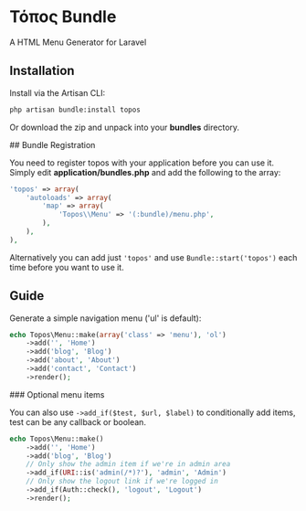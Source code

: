 # Τόπος Bundle

A HTML Menu Generator for Laravel

## Installation

Install via the Artisan CLI:

```sh
php artisan bundle:install topos
```

Or download the zip and unpack into your **bundles** directory.

## Bundle Registration

You need to register topos with your application before you can use it.  Simply edit **application/bundles.php** and add the following to the array:

```php
'topos' => array(
    'autoloads' => array(
        'map' => array(
            'Topos\\Menu' => '(:bundle)/menu.php',
        ),
    ),
),
```

Alternatively you can add just `'topos'` and use `Bundle::start('topos')` each time before you want to use it.

## Guide

Generate a simple navigation menu ('ul' is default):

```php
echo Topos\Menu::make(array('class' => 'menu'), 'ol')
    ->add('', 'Home')
    ->add('blog', 'Blog')
    ->add('about', 'About')
    ->add('contact', 'Contact')
    ->render();
```

### Optional menu items

You can also use `->add_if($test, $url, $label)` to conditionally add items, test can be any callback or boolean.

```php
echo Topos\Menu::make()
    ->add('', 'Home')
    ->add('blog', 'Blog')
    // Only show the admin item if we're in admin area
    ->add_if(URI::is('admin(/*)?'), 'admin', 'Admin')
    // Only show the logout link if we're logged in
    ->add_if(Auth::check(), 'logout', 'Logout')
    ->render();
```
